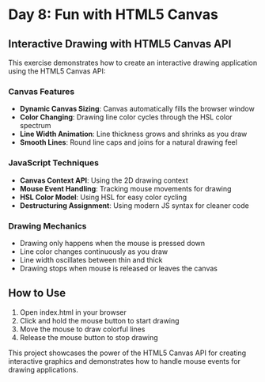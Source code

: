 # Day 8: Fun with HTML5 Canvas

## Interactive Drawing with HTML5 Canvas API

This exercise demonstrates how to create an interactive drawing application using the HTML5 Canvas API:

### Canvas Features
- **Dynamic Canvas Sizing**: Canvas automatically fills the browser window
- **Color Changing**: Drawing line color cycles through the HSL color spectrum
- **Line Width Animation**: Line thickness grows and shrinks as you draw
- **Smooth Lines**: Round line caps and joins for a natural drawing feel

### JavaScript Techniques
- **Canvas Context API**: Using the 2D drawing context
- **Mouse Event Handling**: Tracking mouse movements for drawing
- **HSL Color Model**: Using HSL for easy color cycling
- **Destructuring Assignment**: Using modern JS syntax for cleaner code

### Drawing Mechanics
- Drawing only happens when the mouse is pressed down
- Line color changes continuously as you draw
- Line width oscillates between thin and thick
- Drawing stops when mouse is released or leaves the canvas

## How to Use
1. Open index.html in your browser
2. Click and hold the mouse button to start drawing
3. Move the mouse to draw colorful lines
4. Release the mouse button to stop drawing

This project showcases the power of the HTML5 Canvas API for creating interactive graphics and demonstrates how to handle mouse events for drawing applications. 